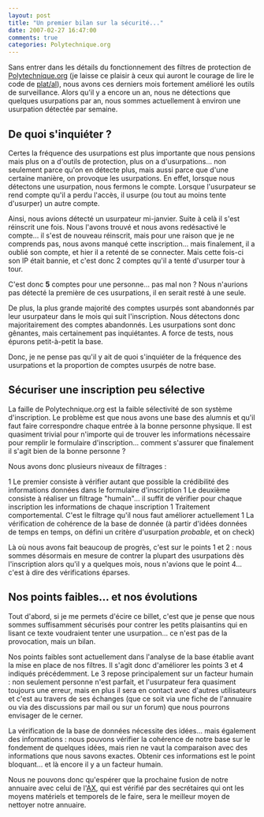 ```yaml
---
layout: post
title: "Un premier bilan sur la sécurité..."
date: 2007-02-27 16:47:00
comments: true
categories: Polytechnique.org
---
```

Sans entrer dans les détails du fonctionnement des filtres de protection de [Polytechnique.org](https://www.polytechnique.org) (je laisse ce plaisir à ceux qui auront le courage de lire le code de [plat/al](http://opensource.polytechnique.org/platal/)), nous avons ces derniers mois fortement amélioré les outils de surveillance. Alors qu'il y a encore un an, nous ne détections que quelques usurpations par an, nous sommes actuellement à environ une usurpation détectée par semaine.

<!-- more -->

De quoi s'inquiéter ?
----------------------

Certes la fréquence des usurpations est plus importante que nous pensions mais plus on a d'outils de protection, plus on a d'usurpations... non seulement parce qu'on en détecte plus, mais aussi parce que d'une certaine manière, on provoque les usurpations. En effet, lorsque nous détectons une usurpation, nous fermons le compte. Lorsque l'usurpateur se rend compte qu'il a perdu l'accès, il usurpe (ou tout au moins tente d'usurper) un autre compte.

Ainsi, nous avions détecté un usurpateur mi-janvier. Suite à celà il s'est réinscrit une fois. Nous l'avons trouvé et nous avons redésactivé le compte... il s'est de nouveau réinscrit, mais pour une raison que je ne comprends pas, nous avons manqué cette inscription... mais finalement, il a oublié son compte, et hier il a retenté de se connecter. Mais cette fois-ci son IP était bannie, et c'est donc 2 comptes qu'il a tenté d'usurper tour à tour.

C'est donc __5__ comptes pour une personne... pas mal non ? Nous n'aurions pas détecté la première de ces usurpations, il en serait resté à une seule. 

De plus, la plus grande majorité des comptes usurpés sont abandonnés par leur usurpateur dans le mois qui suit l'inscription. Nous détectons donc majoritairement des comptes abandonnés. Les usurpations sont donc gênantes, mais certainement pas inquiétantes. A force de tests, nous épurons petit-à-petit la base.

Donc, je ne pense pas qu'il y ait de quoi s'inquiéter de la fréquence des usurpations et la proportion de comptes usurpés de notre base.

Sécuriser une inscription peu sélective
-----------------------------------------

La faille de Polytechnique.org est la faible sélectivité de son système d'inscription. Le problème est que nous avons une base des alumnis et qu'il faut faire correspondre chaque entrée à la bonne personne physique. Il est quasiment trivial pour n'importe qui de trouver les informations nécessaire pour remplir le formulaire d'inscription... comment s'assurer que finalement il s'agit bien de la bonne personne ?

Nous avons donc plusieurs niveaux de filtrages :

1   Le premier consiste à vérifier autant que possible la crédibilité des informations données dans le formulaire d'inscription
1   Le deuxième consiste à réaliser un filtrage "humain"... il suffit de vérifier pour chaque inscription les informations de chaque inscription
1   Traitement comportemental. C'est le filtrage qu'il nous faut améliorer actuellement
1   La vérification de cohérence de la base de donnée (à partir d'idées données de temps en temps, on défini un critère d'usurpation _probable_, et on check)

Là où nous avons fait beaucoup de progrès, c'est sur le points 1 et 2 : nous sommes désormais en mesure de contrer la plupart des usurpations dès l'inscription alors qu'il y a quelques mois, nous n'avions que le point 4... c'est à dire des vérifications éparses.

Nos points faibles... et nos évolutions
----------------------------------------

Tout d'abord, si je me permets d'écire ce billet, c'est que je pense que nous sommes suffisamment sécurisés pour contrer les petits plaisantins qui en lisant ce texte voudraient tenter une usurpation... ce n'est pas de la provocation, mais un bilan.

Nos points faibles sont actuellement dans l'analyse de la base établie avant la mise en place de nos filtres. Il s'agit donc d'améliorer les points 3 et 4 indiqués précédemment. Le 3 repose principalement sur un facteur humain : non seulement personne n'est parfait, et l'usurpateur fera quasiment toujours une erreur, mais en plus il sera en contact avec d'autres utilisateurs et c'est au travers de ses échanges (que ce soit via une fiche de l'annuaire ou via des discussions par mail ou sur un forum) que nous pourrons envisager de le cerner.

La vérification de la base de données nécessite des idées... mais également des informations : nous pouvons vérifier la cohérence de notre base sur le fondement de quelques idées, mais rien ne vaut la comparaison avec des informations que nous savons exactes. Obtenir ces informations est le point bloquant... et là encore il y a un facteur humain.

Nous ne pouvons donc qu'espérer que la prochaine fusion de notre annuaire avec celui de l'[AX](http://www.polytechnicien.com), qui est vérifié par des secrétaires qui ont les moyens matériels et temporels de le faire, sera le meilleur moyen de nettoyer notre annuaire.
